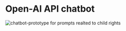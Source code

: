 # Open-AI API chatbot
![chatbot-prototype for prompts realted to child rights](http://url/to/img.png)
